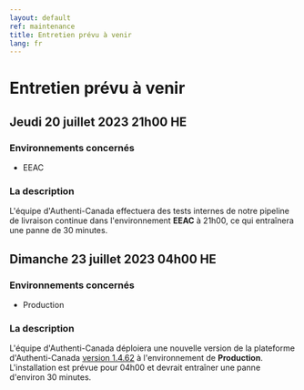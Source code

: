 ```yaml
---
layout: default
ref: maintenance
title: Entretien prévu à venir
lang: fr
---
```

# Entretien prévu à venir

## Jeudi 20 juillet 2023 21h00 HE

### Environnements concernés

* EEAC

### La description

L'équipe d'Authenti-Canada effectuera des tests internes de notre pipeline de livraison continue dans l'environnement **EEAC** à 21h00, ce qui entraînera une panne de 30 minutes.

## Dimanche 23 juillet 2023 04h00 HE

### Environnements concernés

* Production

### La description
L'équipe d'Authenti-Canada déploiera une nouvelle version de la plateforme d'Authenti-Canada
[version 1.4.62](https://github.com/sign-in-canada/Acceptance-Platform/releases/tag/v1.4.62)
à l'environnement de **Production**. L'installation est prévue pour 04h00
et devrait entraîner une panne d'environ 30 minutes.
